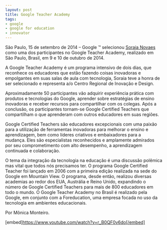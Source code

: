 ```yaml
---
layout: post
title: Google Teacher Academy
tags:
- google
- google for education
- innovator
---
```

São Paulo, 15 de setembro de 2014 – Google ™  selecionou 
[Soraia Novaes](http://soraianovaes.com.br) como uma dos participantes no Google Teacher Academy, realizado em São Paulo, Brasil, em 9 e 10 de outubro de 2014.

A Google Teacher Academy é um programa intensivo de dois dias, que reconhece os educadores que estão fazendo coisas inovadoras e empolgantes em suas salas de aula com tecnologia, Soraia teve a honra de ser selecionado e representa a/o Centro Regional de Inovação e Design.

Aproximadamente 50 participantes vão adquirir experiência prática com produtos e tecnologias do Google, aprender sobre estratégias de ensino inovadoras e receber recursos para compartilhar com os colegas. Após a conclusão, os participantes tornam-se Google Certified Teachers que compartilham o que aprenderam com outros educadores em suas regiões.

Google Certified Teachers são educadores excepcionais com uma paixão para a utilização de ferramentas inovadoras para melhorar o ensino e aprendizagem, bem como líderes criativos e embaixadores para a mudança. Eles são especialistas reconhecidos e amplamente admirados por seu comprometimento com alto desempenho, a aprendizagem continuada e colaboração.

O tema da integração da tecnologia na educação é uma discussão polêmica mas vital que todos nós precisamos ter. O programa Google Certified Teacher foi lançado em 2006 com a primeira edição realizada na sede do Google em Mountain View. O programa, desde então, realizou diversas academias ao redor dos EUA, Austrália e Reino Unido, expandindo o número de Google Certified Teachers para mais de 800 educadores em todo o mundo. O Google Teacher Academy no Brasil é realizado pela Google, em conjunto com a Foreducation, uma empresa focada no uso da tecnologia em ambientes educacionais.

Por Mônica Monteiro.

[embed]https://www.youtube.com/watch?v=r_B0QF0v6do[/embed]

